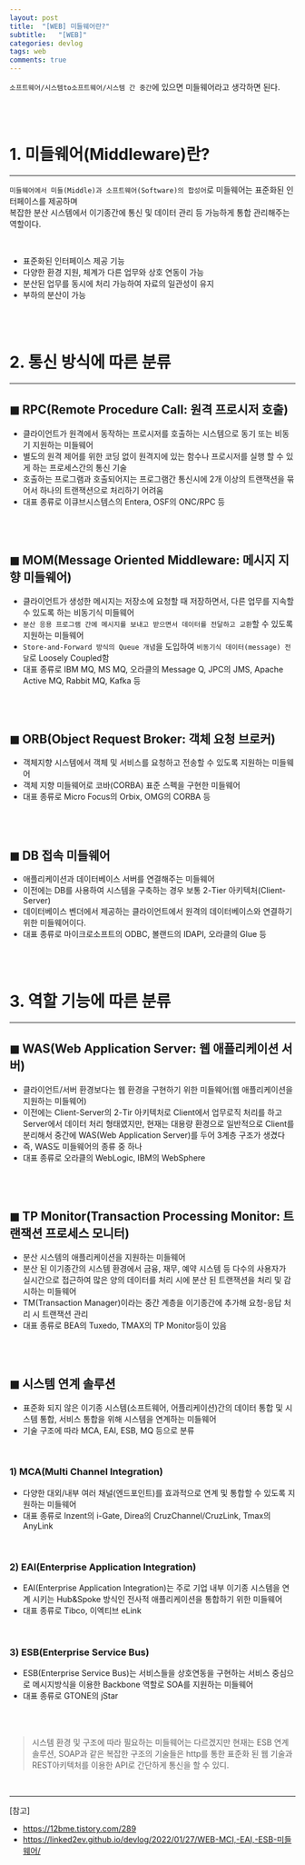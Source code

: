 ```yaml
---
layout: post
title:  "[WEB] 미들웨어란?"
subtitle:   "[WEB]"
categories: devlog
tags: web
comments: true
---
```


`소프트웨어/시스템to소프트웨어/시스템 간 중간`에 있으면 미들웨어라고 생각하면 된다. 

<br><br>


# 1. 미들웨어(Middleware)란?
---

`미들웨어에서 미들(Middle)과 소프트웨어(Software)의 합성어`로 미들웨어는 표준화된 인터페이스를 제공하며<br>
복잡한 분산 시스템에서 이기종간에 통신 및 데이터 관리 등 가능하게 통합 관리해주는 역할이다.

<br>

- 표준화된 인터페이스 제공 기능
- 다양한 환경 지원, 체계가 다른 업무와 상호 연동이 가능
- 분산된 업무를 동시에 처리 가능하여 자료의 일관성이 유지
- 부하의 분산이 가능

<br><br>


# 2. 통신 방식에 따른 분류
---

## ◼︎ RPC(Remote Procedure Call: 원격 프로시저 호출) 

- 클라이언트가 원격에서 동작하는 프로시저를 호출하는 시스템으로 동기 또는 비동기 지원하는 미들웨어
- 별도의 원격 제어를 위한 코딩 없이 원격지에 있는 함수나 프로시저를 실행 할 수 있게 하는 프로세스간의 통신 기술
- 호출하는 프로그램과 호출되어지는 프로그램간 통신시에 2개 이상의 트랜잭션을 묶어서 하나의 트랜잭션으로 처리하기 어려움
- 대표 종류로 이큐브시스템스의 Entera, OSF의 ONC/RPC 등

<br><br>


## ◼︎ MOM(Message Oriented Middleware: 메시지 지향 미들웨어)

- 클라이언트가 생성한 메시지는 저장소에 요청할 때 저장하면서, 다른 업무를 지속할 수 있도록 하는 비동기식 미들웨어
- `분산 응용 프로그램 간에 메시지를 보내고 받으면서 데이터를 전달하고 교환`할 수 있도록 지원하는 미들웨어
- `Store-and-Forward 방식의 Queue 개념`을 도입하여 `비동기식 데이터(message) 전달`로 Loosely Coupled함
- 대표 종류로 IBM MQ, MS MQ, 오라클의 Message Q, JPC의 JMS, Apache Active MQ, Rabbit MQ, Kafka 등

<br><br>


## ◼︎ ORB(Object Request Broker: 객체 요청 브로커)

- 객체지향 시스템에서 객체 및 서비스를 요청하고 전송할 수 있도록 지원하는 미들웨어
- 객체 지향 미들웨어로 코바(CORBA) 표준 스펙을 구현한 미들웨어
- 대표 종류로 Micro Focus의 Orbix, OMG의 CORBA 등

<br><br>
 

## ◼︎ DB 접속 미들웨어

- 애플리케이션과 데이터베이스 서버를 연결해주는 미들웨어
- 이전에는 DB를 사용하여 시스템을 구축하는 경우 보통 2-Tier 아키텍처(Client-Server)
- 데이터베이스 벤더에서 제공하는 클라이언트에서 원격의 데이터베이스와 연결하기 위한 미들웨어이다.
- 대표 종류로 마이크로소프트의 ODBC, 볼랜드의 IDAPI, 오라클의 Glue 등

<br><br>


# 3. 역할 기능에 따른 분류
---

## ◼︎ WAS(Web Application Server: 웹 애플리케이션 서버)
- 클라이언트/서버 환경보다는 웹 환경을 구현하기 위한 미들웨어(웹 애플리케이션을 지원하는 미들웨어)
- 이전에는 Client-Server의 2-Tir 아키텍처로 Client에서 업무로직 처리를 하고 Server에서 데이터 처리 형태였지만, 현재는 대용량 환경으로 일반적으로 Client를 분리해서 중간에 WAS(Web Application Server)를 두어 3계층 구조가 생겼다
- 즉, WAS도 미들웨어의 종류 중 하나
- 대표 종류로 오라클의 WebLogic, IBM의 WebSphere

<br><br>


## ◼︎ TP Monitor(Transaction Processing Monitor: 트랜잭션 프로세스 모니터)

- 분산 시스템의 애플리케이션을 지원하는 미들웨어
- 분산 된 이기종간의 시스템 환경에서 금융, 재무, 예약 시스템 등 다수의 사용자가 실시간으로 접근하여 많은 양의 데이터를 처리 시에 분산 된 트랜잭션을 처리 및 감시하는 미들웨어
- TM(Transaction Manager)이라는 중간 계층을 이기종간에 추가해 요청-응답 처리 시 트랜잭션 관리
- 대표 종류로 BEA의 Tuxedo, TMAX의 TP Monitor등이 있음

<br><br>

## ◼︎ 시스템 연계 솔루션

- 표준화 되지 않은 이기종 시스템(소프트웨어, 어플리케이션)간의 데이터 통합 및 시스템 통합, 서비스 통합을 위해 시스템을 연계하는 미들웨어
- 기술 구조에 따라 MCA, EAI, ESB, MQ 등으로 분류

<br>

### 1) MCA(Multi Channel Integration)

- 다양한 대외/내부 여러 채널(엔드포인트)를 효과적으로 연계 및 통합할 수 있도록 지원하는 미들웨어
- 대표 종류로 Inzent의 i-Gate, Direa의 CruzChannel/CruzLink, Tmax의 AnyLink

<br>

### 2) EAI(Enterprise Application Integration)

- EAI(Enterprise Application Integration)는 주로 기업 내부 이기종 시스템을 연계 시키는 Hub&Spoke 방식인 전사적 애플리케이션을 통합하기 위한 미들웨어
- 대표 종류로 Tibco, 이엑티브 eLink

<br>

### 3) ESB(Enterprise Service Bus)

- ESB(Enterprise Service Bus)는 서비스들을 상호연동을 구현하는 서비스 중심으로 메시지방식을 이용한 Backbone 역할로 SOA를 지원하는 미들웨어
- 대표 종류로 GTONE의 jStar


<br><br>

> 시스템 환경 및 구조에 따라 필요하는 미들웨어는 다르겠지만 현재는 ESB 연계솔루션, SOAP과 같은 복잡한 구조의 기술들은 http를 통한 표준화 된 웹 기술과 REST아키텍처를 이용한 API로 간단하게 통신을 할 수 있디.

<br>


---
[참고]
- https://12bme.tistory.com/289
- https://linked2ev.github.io/devlog/2022/01/27/WEB-MCI,-EAI,-ESB-미들웨어/